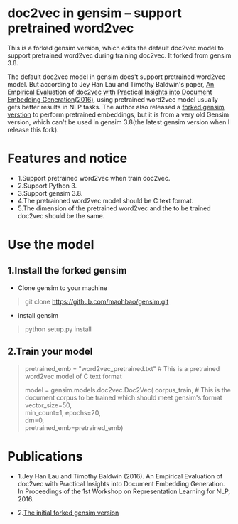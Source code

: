 doc2vec in gensim – support pretrained word2vec
==================================

This is a forked gensim version, which edits the default doc2vec model to support pretrained word2vec during training doc2vec. It forked from gensim 3.8.

The default doc2vec model in gensim does't support pretrained word2vec model. But according to Jey Han Lau and Timothy Baldwin's paper, [An Empirical Evaluation of doc2vec with Practical Insights into Document Embedding Generation(2016)](https://arxiv.org/abs/1607.05368), using pretrained word2vec model usually gets better results in NLP tasks. The author also released a [forked gensim verstion](https://github.com/jhlau/gensim) to perform pretrained embeddings, but it is from a very old Gensim version, which can't be used in gensim 3.8(the latest gensim version when I release this fork).






Features and notice
=============
* 1.Support pretrained word2vec when train doc2vec.
* 2.Support Python 3.
* 3.Support gensim 3.8.
* 4.The pretrainned word2vec model should be C text format.
* 5.The dimension of the pretrained word2vec and the to be trained doc2vec should be the same.






Use the model
=============

1.Install the forked gensim
---------------------------

* Clone gensim to your machine
> git clone https://github.com/maohbao/gensim.git

* install gensim
> python setup.py install


2.Train your model 
---------------------------

> pretrained_emb = "word2vec_pretrained.txt"  # This is a pretrained word2vec model of C text format
> 
> model = gensim.models.doc2vec.Doc2Vec(
                                       corpus_train,  # This is the document corpus to be trained which should meet gensim's format  
                                       vector_size=50,  
                                       min_count=1, epochs=20,  
                                       dm=0,  
                                       pretrained_emb=pretrained_emb)   






Publications
=============

* 1.Jey Han Lau and Timothy Baldwin (2016). An Empirical Evaluation of doc2vec with Practical Insights into Document Embedding Generation. In Proceedings of the 1st Workshop on Representation Learning for NLP, 2016.

* 2.[The initial forked gensim version](https://github.com/jhlau/gensim)
